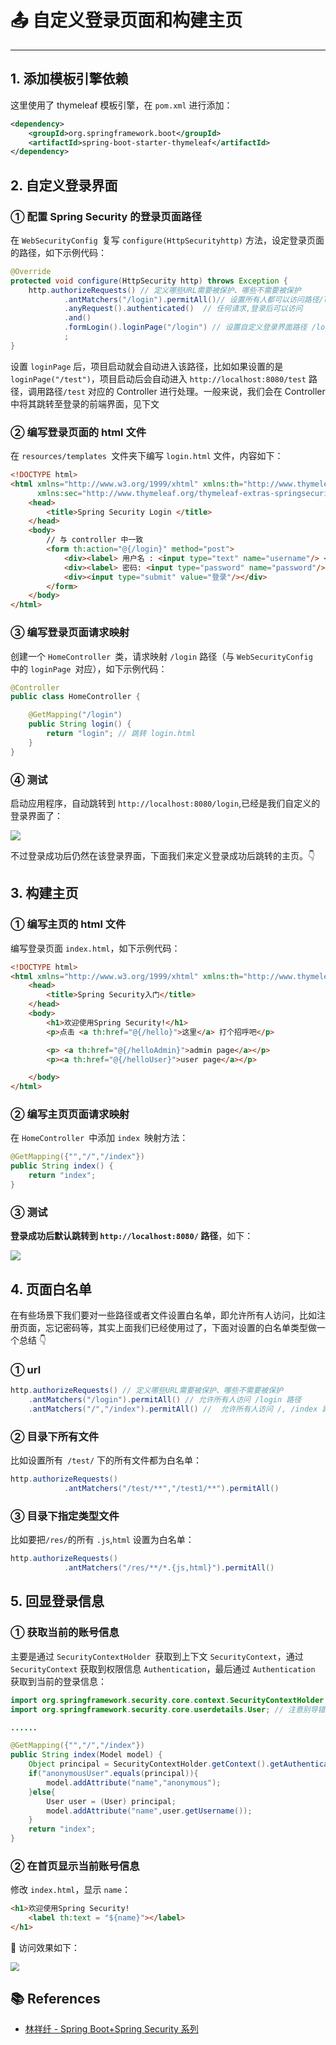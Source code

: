 # 📤 自定义登录页面和构建主页

---

## 1. 添加模板引擎依赖

这里使用了 thymeleaf 模板引擎，在 `pom.xml` 进行添加：

```xml
<dependency>
    <groupId>org.springframework.boot</groupId>
    <artifactId>spring-boot-starter-thymeleaf</artifactId>
</dependency>
```

## 2. 自定义登录界面

### ① 配置 Spring Security 的登录页面路径

在 `WebSecurityConfig `复写 `configure(HttpSecurityhttp)` 方法，设定登录页面的路径，如下示例代码：

```java
@Override
protected void configure(HttpSecurity http) throws Exception {
    http.authorizeRequests() // 定义哪些URL需要被保护、哪些不需要被保护
            .antMatchers("/login").permitAll()// 设置所有人都可以访问路径/login
            .anyRequest().authenticated()  // 任何请求,登录后可以访问
            .and()
            .formLogin().loginPage("/login") // 设置自定义登录界面路径 /login（与Controller中一致）
            ;
}
```

设置 `loginPage` 后，项目启动就会自动进入该路径，比如如果设置的是 `loginPage("/test")`，项目启动后会自动进入 `http://localhost:8080/test` 路径，调用路径`/test` 对应的 Controller 进行处理。一般来说，我们会在 Controller 中将其跳转至登录的前端界面，见下文

### ②  编写登录页面的 html 文件

 在 `resources/templates `文件夹下编写 `login.html` 文件，内容如下：

```html
<!DOCTYPE html>
<html xmlns="http://www.w3.org/1999/xhtml" xmlns:th="http://www.thymeleaf.org"
      xmlns:sec="http://www.thymeleaf.org/thymeleaf-extras-springsecurity3">
    <head>
        <title>Spring Security Login </title>
    </head>
    <body>
        // 与 controller 中一致
        <form th:action="@{/login}" method="post">
            <div><label> 用户名 : <input type="text" name="username"/> </label></div>
            <div><label> 密码: <input type="password" name="password"/> </label></div>
            <div><input type="submit" value="登录"/></div>
        </form>
    </body>
</html>
```

### ③ 编写登录页面请求映射

创建一个 `HomeController `类，请求映射 `/login` 路径（与 `WebSecurityConfig ` 中的 `loginPage `对应），如下示例代码：

```java
@Controller
public class HomeController {

    @GetMapping("/login")
    public String login() {
        return "login"; // 跳转 login.html
    }
}
```

### ④ 测试

 启动应用程序，自动跳转到 `http://localhost:8080/login`,已经是我们自定义的登录界面了：

![](https://cs-wiki.oss-cn-shanghai.aliyuncs.com/img/20200809213704.png)

不过登录成功后仍然在该登录界面，下面我们来定义登录成功后跳转的主页。👇

## 3. 构建主页

### ①  编写主页的 html 文件

 编写登录页面 `index.html`，如下示例代码：

```html
<!DOCTYPE html>  
<html xmlns="http://www.w3.org/1999/xhtml" xmlns:th="http://www.thymeleaf.org" xmlns:sec="http://www.thymeleaf.org/thymeleaf-extras-springsecurity3">  
    <head>
        <title>Spring Security入门</title>
    </head>
    <body>
        <h1>欢迎使用Spring Security!</h1>
        <p>点击 <a th:href="@{/hello}">这里</a> 打个招呼吧</p>

        <p> <a th:href="@{/helloAdmin}">admin page</a></p>
        <p><a th:href="@{/helloUser}">user page</a></p>

    </body>
</html>
```

### ②  编写主页页面请求映射

在 `HomeController `中添加 `index `映射方法：

```java
@GetMapping({"","/","/index"})
public String index() {
    return "index";
}
```

### ③ 测试

**登录成功后默认跳转到 `http://localhost:8080/` 路径**，如下：

![](https://cs-wiki.oss-cn-shanghai.aliyuncs.com/img/20200809213414.png)

## 4. 页面白名单

在有些场景下我们要对一些路径或者文件设置白名单，即允许所有人访问，比如注册页面，忘记密码等，其实上面我们已经使用过了，下面对设置的白名单类型做一个总结 👇

### ① url

```java
http.authorizeRequests() // 定义哪些URL需要被保护、哪些不需要被保护
    .antMatchers("/login").permitAll() // 允许所有人访问 /login 路径
	.antMatchers("/","/index").permitAll() //  允许所有人访问 /, /index 路径
```

### ② 目录下所有文件

比如设置所有` /test/` 下的所有文件都为白名单：

```Java
http.authorizeRequests() 
            .antMatchers("/test/**","/test1/**").permitAll()
```

### ③ 目录下指定类型文件

比如要把` /res/ `的所有 `.js`,`html` 设置为白名单：

```java
http.authorizeRequests() 
            .antMatchers("/res/**/*.{js,html}").permitAll()
```

## 5. 回显登录信息

### ① 获取当前的账号信息

主要是通过 `SecurityContextHolder `获取到上下文 `SecurityContext`，通过 `SecurityContext` 获取到权限信息 `Authentication`，最后通过 `Authentication` 获取到当前的登录信息：

```java
import org.springframework.security.core.context.SecurityContextHolder;
import org.springframework.security.core.userdetails.User; // 注意别导错包

......

@GetMapping({"","/","/index"})
public String index(Model model) {
    Object principal = SecurityContextHolder.getContext().getAuthentication().getPrincipal();
    if("anonymousUser".equals(principal)){
        model.addAttribute("name","anonymous");
    }else{
        User user = (User) principal;
        model.addAttribute("name",user.getUsername());
    }
    return "index";
}
```

### ② 在首页显示当前账号信息

修改 `index.html`，显示 `name`：

```html
<h1>欢迎使用Spring Security! 
    <label th:text = "${name}"></label> 
</h1>
```

🏃‍ 访问效果如下：

<img src="https://cs-wiki.oss-cn-shanghai.aliyuncs.com/img/20200812120051.png" style="zoom:90%;" />

## 📚 References

- [林祥纤 - Spring Boot+Spring Security 系列](https://www.iteye.com/blog/412887952-qq-com-2441544)